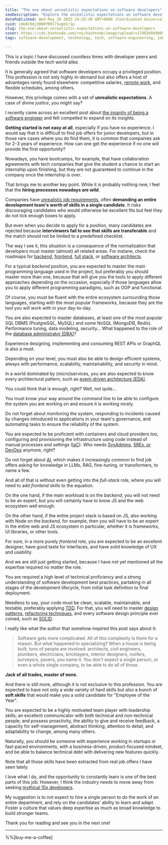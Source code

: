 ```yaml
---
title: "The one about unrealistic expectations on software developers"
seoDescription: "Explore the unrealistic expectations on software developers and the industry's need to shift away from seeking mythical 10x developers"
datePublished: Wed May 28 2025 19:26:49 GMT+0000 (Coordinated Universal Time)
cuid: cmb8c6mj3000f09l71vpm1r1p
slug: the-one-about-unrealistic-expectations-on-software-developers
cover: https://cdn.hashnode.com/res/hashnode/image/upload/v1748369490093/dd8f716c-0002-403b-ba5f-3fd1821f9d45.png
tags: software-development, technology, tech, software-engineering, job-search

---
```


This is a topic I have discussed countless times with developer peers and friends outside the tech world alike.

It is generally agreed that software developers occupy a privileged position. This profession is not only highly in-demand but also offers a host of advantages rarely found elsewhere: competitive salaries, [remote work](https://blog.davidmp.es/the-one-about-my-experience-working-remotely), and flexible schedules, among others.

However, this privilege comes with a set of **unrealistic expectations**. A case of *divine justice*, you might say?

I recently came across an excellent post about [the insanity of being a software engineer](https://0x1.pt/2025/04/06/the-insanity-of-being-a-software-engineer/) and felt compelled to expand on its insights.

**Getting started is not easy at all**, especially if you have no experience. I would say that it is difficult to find job offers for junior developers, but in those rare cases where you do find them, it is common that companies ask for 2-3 years of experience. How can one get the experience if no one will provide the first opportunity?

Nowadays, you have bootcamps, for example, that have collaboration agreements with tech companies that give the student a chance to start an internship upon finishing, but they are not guaranteed to continue in the company once the internship is over.

That brings me to another key point. While it is probably nothing new, I feel that the **hiring processes nowadays are wild**.

Companies have [unrealistic job requirements](https://mrshiny608.github.io/MrShiny608/commentary/2025/04/29/AdversarialInterviews.html#unrealistic-expectations-), often **demanding an entire development team's worth of skills in a single candidate**. It risks discouraging candidates who would otherwise be excellent fits but feel they do not tick enough boxes to apply.

But even when you decide to apply for a position, many candidates are rejected because **interviewers fail to see that skills are transferable** and the match should not be limited to a predefined checklist.

The way I see it, this situation is a consequence of the normalization that developers must master (almost) all related areas. For instane, check the roadmaps for [backend](https://roadmap.sh/backend), [frontend](https://roadmap.sh/frontend), [full stack](https://roadmap.sh/full-stack), or [software architects](https://roadmap.sh/software-architect).

For a typical *backend* position, you are expected to master the main programming language used in the project, but preferably you should master more than one, because that will give you the tools to apply different approaches depending on the occasion, especially if those languages allow you to apply different programming paradigms, such as OOP and functional.

Of course, you must be fluent with the entire ecosystem surrounding those languages, starting with the most popular frameworks, because they are the tool you will work with in your day-to-day.

You are also expected to master databases, at least one of the most popular SQL DBMS (PostgreSQL, MySQL) and some NoSQL (MongoDB, Redis). Performance tuning, data modeling, security... What happened to the role of the [database administrator (DBA)](https://www.oracle.com/database/what-is-a-dba/)?

Experience designing, implementing and consuming REST APIs or GraphQL is also a must.

Depending on your level, you must also be able to design efficient systems, always with performance, scalability, maintainability, and security in mind.

In a world dominated by (micro)services, you are also expected to know every architectural pattern, such as [event-driven architecture (EDA)](https://aws.amazon.com/what-is/eda/).

You could think that is enough, right? Well, not quite...

You must know your way around the command line to be able to configure the system you are working on and ensure it is working nicely.

Do not forget about monitoring the system, responding to incidents caused by changes introduced to applications in your team's governance, and automating tasks to ensure the reliability of the system.

You are expected to be proficient with containers and cloud providers too,
configuring and provisioning the infrastructure using code instead of manual processes and settings ([IaC](https://aws.amazon.com/what-is/iac/)). Who needs [SysAdmins](https://roadmap.sh/r/system-engineer), [SREs, or DevOps](https://roadmap.sh/devops) anymore, right?

Do not forget about [AI](https://roadmap.sh/ai-engineer), which makes it increasingly common to find job offers asking for knowledge in LLMs, RAG, fine-tuning, or transformers, to name a few.

And all of that is without even getting into the *full-stack* role, where you will need to add *frontend* skills to the equation.

On the one hand, if the main workload is on the *backend*, you will not need to be an expert, but you will certainly have to know JS and the web ecosystem well enough.

On the other hand, if the entire project stack is based on JS, also working with Node on the *backend*, for example, then you will have to be an expert in the entire web and JS ecosystem in particular, whether it is frameworks, UI libraries, or other tools.

For sure, in a more purely *frontend* role, you are expected to be an excellent designer, have good taste for interfaces, and have solid knowledge of UX and usability.

And we are still just getting started, because I have not yet mentioned all the expertise required no matter the role.

You are required a high level of technical proficiency and a strong understanding of software development best practices, partaking in all stages of the development lifecycle, from initial task definition to final deployment.

Needless to say, your code must be clean, scalable, maintainable, and testable, preferably applying [TDD](https://martinfowler.com/bliki/TestDrivenDevelopment.html). For that, you will need to master [design patterns](https://refactoring.guru/design-patterns), [refactoring techniques](https://refactoring.guru/refactoring), and every software design principle ever coined, such as [SOLID](https://en.wikipedia.org/wiki/SOLID).

I really like what the author that somehow inspired this post says about it:

> Software gets more complicated. All of this complexity is there for a reason. But what happened to specializing? When a house is being built, tons of people are involved: architects, civil engineers, plumbers, electricians, bricklayers, interior designers, roofers, surveyors, pavers, you name it. You don't expect a single person, or even a whole single company, to be able to do all of those.

**Jack of all trades, master of none.**

And there is still more, although it is not exclusive to this profession. You are expected to have not only a wide variety of hard skills but also a bunch of **soft skills** that would make you a solid candidate for "Employee of the Year".

You are expected to be a highly motivated team player with leadership skills; an excellent communicator with both technical and non-technical people; and possess proactivity, the ability to give and receive feedback, a capacity for self-management, abstract thinking, attention to detail, and adaptability to change, among many others.

Naturally, you should be someone with experience working in startups or fast-paced environments, with a business-driven, product-focused mindset, and be able to balance technical debt with delivering new features quickly.

Note that all those skills have been extracted from real job offers I have seen lately.

I love what I do, and the opportunity to constantly learn is one of the best parts of this job. However, I think the industry needs to move away from seeking [mythical 10x developers](https://www.simplethread.com/the-10x-programmer-myth/).

My suggestion is to not expect to hire a single person to do the work of an entire department, and rely on the candidates' ability to learn and adapt. Foster a culture that values deep expertise as much as broad knowledge to build stronger teams.

Thank you for reading and see you in the next one!

---

%%[buy-me-a-coffee]
